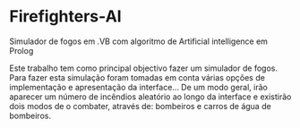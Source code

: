 # Firefighters-AI
Simulador de fogos em .VB com algoritmo de Artificial intelligence em Prolog

Este trabalho tem como principal objectivo fazer um simulador de fogos. 
Para fazer esta simulação foram tomadas em conta várias opções de implementação e apresentação da interface...
De um modo geral, irão aparecer um número de incêndios aleatório ao longo da interface e existirão dois modos de o combater, através de: bombeiros e carros de água de bombeiros.
